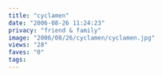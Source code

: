 ```yaml
---
title: "cyclamen"
date: "2006-08-26 11:24:23"
privacy: "friend & family"
image: "2006/08/26/cyclamen/cyclamen.jpg"
views: "28"
faves: "0"
tags:
---
```



